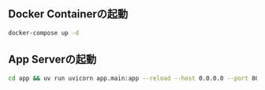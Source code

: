 
## Docker Containerの起動
```bash
docker-compose up -d
```

## App Serverの起動
```bash
cd app && uv run uvicorn app.main:app --reload --host 0.0.0.0 --port 8000
```

